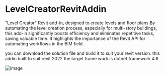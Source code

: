 # LevelCreatorRevitAddin
"Level Creator" Revit add-in, designed to create levels and floor plans 
By automating the level creation process, especially for multi-story buildings, this add-in significantly boosts efficiency and eliminates repetitive tasks, saving valuable time.
It highlights the importance of the Revit API for automating workflows in the BIM field.


you can download the solution file and build it to suit your revit version.
this addin built to suit revit 2022 
the target frame work is dotnet framework 4.8

![image](https://github.com/amdghedy/LevelCreatorRevitAddin/assets/43811322/bd5afec3-963a-425f-8d23-9f72356a7c97)
